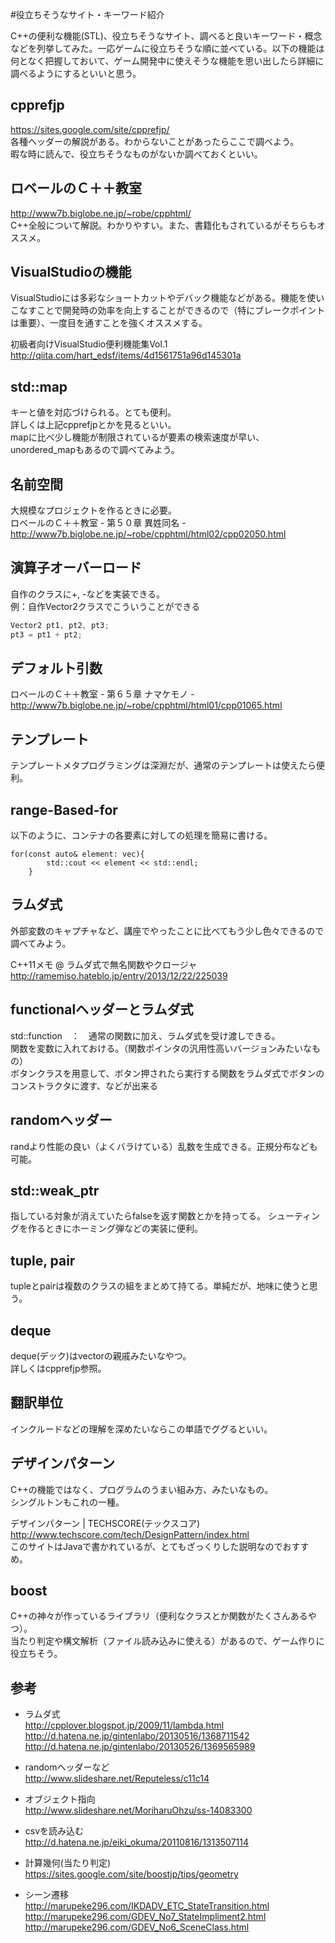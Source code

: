 #役立ちそうなサイト・キーワード紹介

C++の便利な機能(STL)、役立ちそうなサイト、調べると良いキーワード・概念などを列挙してみた。一応ゲームに役立ちそうな順に並べている。以下の機能は何となく把握しておいて、ゲーム開発中に使えそうな機能を思い出したら詳細に調べるようにするといいと思う。  

## cpprefjp  
https://sites.google.com/site/cpprefjp/  
各種ヘッダーの解説がある。わからないことがあったらここで調べよう。   
暇な時に読んで、役立ちそうなものがないか調べておくといい。   

## ロベールのＣ＋＋教室
http://www7b.biglobe.ne.jp/~robe/cpphtml/  
C++全般について解説。わかりやすい。また、書籍化もされているがそちらもオススメ。
  
## VisualStudioの機能  
VisualStudioには多彩なショートカットやデバック機能などがある。機能を使いこなすことで開発時の効率を向上することができるので（特にブレークポイントは重要）、一度目を通すことを強くオススメする。
  
初級者向けVisualStudio便利機能集Vol.1  
http://qiita.com/hart_edsf/items/4d1561751a96d145301a

## std::map  
キーと値を対応づけられる。とても便利。  
詳しくは上記cpprefjpとかを見るといい。  
mapに比べ少し機能が制限されているが要素の検索速度が早い、unordered_mapもあるので調べてみよう。  

## 名前空間  
大規模なプロジェクトを作るときに必要。  
ロベールのＣ＋＋教室 - 第５０章 異姓同名 -  
http://www7b.biglobe.ne.jp/~robe/cpphtml/html02/cpp02050.html

## 演算子オーバーロード
自作のクラスに+, -などを実装できる。  
例：自作Vector2クラスでこういうことができる

```cpp
Vector2 pt1, pt2, pt3;
pt3 = pt1 + pt2;
```

## デフォルト引数  
ロベールのＣ＋＋教室 - 第６５章 ナマケモノ -  
http://www7b.biglobe.ne.jp/~robe/cpphtml/html01/cpp01065.html

## テンプレート  
テンプレートメタプログラミングは深淵だが、通常のテンプレートは使えたら便利。  

## range-Based-for  
以下のように、コンテナの各要素に対しての処理を簡易に書ける。  

```
for(const auto& element: vec){
        std::cout << element << std::endl;
    }
```

## ラムダ式  
外部変数のキャプチャなど、講座でやったことに比べてもう少し色々できるので調べてみよう。      
  
C++11メモ @ ラムダ式で無名関数やクロージャ  
http://ramemiso.hateblo.jp/entry/2013/12/22/225039
  
## functionalヘッダーとラムダ式  
std::function　：　通常の関数に加え、ラムダ式を受け渡しできる。    
関数を変数に入れておける。（関数ポインタの汎用性高いバージョンみたいなもの）  
ボタンクラスを用意して、ボタン押されたら実行する関数をラムダ式でボタンのコンストラクタに渡す、などが出来る  

## randomヘッダー
randより性能の良い（よくバラけている）乱数を生成できる。正規分布なども可能。

## std::weak_ptr  
指している対象が消えていたらfalseを返す関数とかを持ってる。
シューティングを作るときにホーミング弾などの実装に便利。  

## tuple, pair  
tupleとpairは複数のクラスの組をまとめて持てる。単純だが、地味に使うと思う。  

## deque  
deque(デック)はvectorの親戚みたいなやつ。  
詳しくはcpprefjp参照。  

## 翻訳単位  
インクルードなどの理解を深めたいならこの単語でググるといい。    
      
## デザインパターン
C++の機能ではなく、プログラムのうまい組み方、みたいなもの。  
シングルトンもこれの一種。  

デザインパターン | TECHSCORE(テックスコア)  
http://www.techscore.com/tech/DesignPattern/index.html  
このサイトはJavaで書かれているが、とてもざっくりした説明なのでおすすめ。

## boost
C++の神々が作っているライブラリ（便利なクラスとか関数がたくさんあるやつ）。  
当たり判定や構文解析（ファイル読み込みに使える）があるので、ゲーム作りに役立ちそう。  

## 参考  
* ラムダ式  
http://cpplover.blogspot.jp/2009/11/lambda.html  
http://d.hatena.ne.jp/gintenlabo/20130516/1368711542  
http://d.hatena.ne.jp/gintenlabo/20130526/1369565989  
  
* randomヘッダーなど  
http://www.slideshare.net/Reputeless/c11c14  
  
* オブジェクト指向  
http://www.slideshare.net/MoriharuOhzu/ss-14083300  
  
* csvを読み込む  
http://d.hatena.ne.jp/eiki_okuma/20110816/1313507114  
    
* 計算幾何(当たり判定)  
https://sites.google.com/site/boostjp/tips/geometry

* シーン遷移  
http://marupeke296.com/IKDADV_ETC_StateTransition.html  
http://marupeke296.com/GDEV_No7_StateImpliment2.html  
http://marupeke296.com/GDEV_No6_SceneClass.html